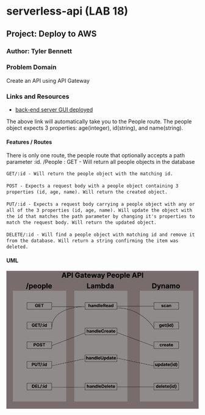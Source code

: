 # serverless-api (LAB 18)

## Project: Deploy to AWS

### Author: Tyler Bennett

### Problem Domain  

Create an API using API Gateway

### Links and Resources

- [back-end server GUI deployed](https://fxyxdqmig0.execute-api.us-east-1.amazonaws.com/Lab18/people)

The above link will automatically take you to the People route. The people object expects 3 properties: age(integer), id(string), and name(string).

#### Features / Routes

There is only one route, the people route that optionally accepts a path parameter :id.
/People :
    GET - Will return all people objects in the database

    GET/:id - Will return the people object with the matching id.

    POST - Expects a request body with a people object containing 3 properties (id, age, name). Will return the created object. 

    PUT/:id - Expects a request body carrying a people object with any or all of the 3 properties (id, age, name). Will update the object with the id that matches the path parameter by changing it's properties to match the request body. Will return the updated object.

    DELETE/:id - Will find a people object with matching id and remove it from the database. Will return a string confirming the item was deleted.

#### UML

![Lab-18 UML](assets/lab-18-uml.png)
